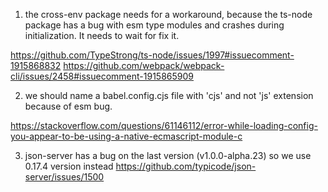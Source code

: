 1) the cross-env package needs for a workaround, because the ts-node package has a bug with esm type modules and crashes during initialization. It needs to wait for fix it.

https://github.com/TypeStrong/ts-node/issues/1997#issuecomment-1915868832
https://github.com/webpack/webpack-cli/issues/2458#issuecomment-1915865909

2) we should name a babel.config.cjs file with 'cjs' and not 'js' extension because of esm bug.

https://stackoverflow.com/questions/61146112/error-while-loading-config-you-appear-to-be-using-a-native-ecmascript-module-c

3) json-server has a bug on the last version (v1.0.0-alpha.23) so we use 0.17.4 version instead
https://github.com/typicode/json-server/issues/1500